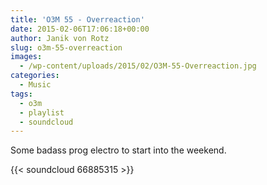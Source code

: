 ```yaml
---
title: 'O3M 55 - Overreaction'
date: 2015-02-06T17:06:18+00:00
author: Janik von Rotz
slug: o3m-55-overreaction
images:
  - /wp-content/uploads/2015/02/O3M-55-Overreaction.jpg
categories:
  - Music
tags:
  - o3m
  - playlist
  - soundcloud
---
```

Some badass prog electro to start into the weekend.

{{< soundcloud 66885315 >}}